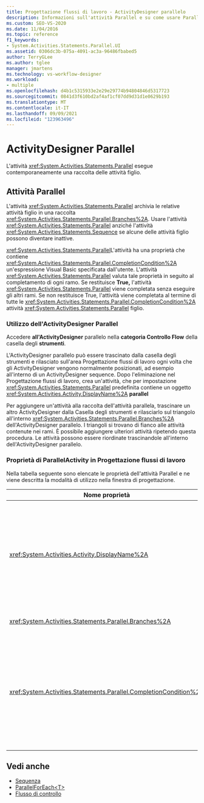 ```yaml
---
title: Progettazione flussi di lavoro - ActivityDesigner parallelo
description: Informazioni sull'attività Parallel e su come usare Parallel ActivityDesigner per eseguire contemporaneamente una raccolta di attività figlio.
ms.custom: SEO-VS-2020
ms.date: 11/04/2016
ms.topic: reference
f1_keywords:
- System.Activities.Statements.Parallel.UI
ms.assetid: 0306dc3b-075a-4091-ac3a-96486fbabed5
author: TerryGLee
ms.author: tglee
manager: jmartens
ms.technology: vs-workflow-designer
ms.workload:
- multiple
ms.openlocfilehash: d4b1c5315933e2e29e29774b94804846d5317723
ms.sourcegitcommit: 0841d3f610bd2af4af1cf07dd9d31d1e0629b193
ms.translationtype: MT
ms.contentlocale: it-IT
ms.lasthandoff: 09/09/2021
ms.locfileid: "123963496"
---
```

# <a name="parallel-activity-designer"></a>ActivityDesigner Parallel

L'attività <xref:System.Activities.Statements.Parallel> esegue contemporaneamente una raccolta delle attività figlio.

## <a name="the-parallel-activity"></a>Attività Parallel

L'attività <xref:System.Activities.Statements.Parallel> archivia le relative attività figlio in una raccolta <xref:System.Activities.Statements.Parallel.Branches%2A>. Usare l'attività <xref:System.Activities.Statements.Parallel> anziché l'attività <xref:System.Activities.Statements.Sequence> se alcune delle attività figlio possono diventare inattive.

<xref:System.Activities.Statements.Parallel>L'attività ha una proprietà che contiene <xref:System.Activities.Statements.Parallel.CompletionCondition%2A> un'espressione Visual Basic specificata dall'utente. L'attività <xref:System.Activities.Statements.Parallel> valuta tale proprietà in seguito al completamento di ogni ramo. Se restituisce **True,** l'attività <xref:System.Activities.Statements.Parallel> viene completata senza eseguire gli altri rami. Se non restituisce True, l'attività viene completata al termine di tutte le <xref:System.Activities.Statements.Parallel.CompletionCondition%2A> attività  <xref:System.Activities.Statements.Parallel> figlio.

### <a name="using-the-parallel-activity-designer"></a>Utilizzo dell'ActivityDesigner Parallel

Accedere **all'ActivityDesigner** parallelo nella **categoria Controllo Flow** della casella degli **strumenti**.

L'ActivityDesigner parallelo può essere  trascinato dalla casella degli strumenti e rilasciato sull'area Progettazione flussi di lavoro ogni volta  che gli ActivityDesigner vengono normalmente posizionati, ad esempio all'interno di un ActivityDesigner sequence.  Dopo l'eliminazione nel Progettazione flussi di lavoro, crea un'attività, che per impostazione <xref:System.Activities.Statements.Parallel> predefinita contiene un oggetto <xref:System.Activities.Activity.DisplayName%2A> **parallel**

Per aggiungere un'attività alla raccolta dell'attività parallela, trascinare un altro ActivityDesigner dalla Casella degli strumenti e rilasciarlo sul triangolo all'interno <xref:System.Activities.Statements.Parallel.Branches%2A> dell'ActivityDesigner  parallelo.  I triangoli si trovano di fianco alle attività contenute nei rami. È possibile aggiungere ulteriori attività ripetendo questa procedura. Le attività possono essere riordinate trascinandole  all'interno dell'ActivityDesigner parallelo.

### <a name="parallel-activity-properties-in-the-workflow-designer"></a>Proprietà di ParallelActivity in Progettazione flussi di lavoro

Nella tabella seguente sono elencate le proprietà dell'attività Parallel e ne viene descritta la modalità di utilizzo nella finestra di progettazione.

|Nome proprietà|Obbligatoria|Utilizzo|
|-|--------------|-|
|<xref:System.Activities.Activity.DisplayName%2A>|Falso|Specifica il nome descrittivo visualizzato nell'intestazione dell'ActivityDesigner. Il valore predefinito è **Parallel**. Il valore può essere modificato facoltativamente nella **griglia** Proprietà o direttamente nell'intestazione di ActivityDesigner.|
|<xref:System.Activities.Statements.Parallel.Branches%2A>|Vero|Contiene la raccolta di attività figlio da eseguire.|
|<xref:System.Activities.Statements.Parallel.CompletionCondition%2A>|Falso|Restituisce il risultato dopo il completamento di un ramo. Se restituisce **True,** i rami in sospeso pianificati vengono annullati. Se questa proprietà non è impostata o restituisce **False**, l'attività viene completata al termine di tutte le attività figlio. Il valore predefinito è **null**.|

## <a name="see-also"></a>Vedi anche

- [Sequenza](../workflow-designer/sequence-activity-designer.md)
- [ParallelForEach\<T>](../workflow-designer/parallelforeach-t-activity-designer.md)
- [Flusso di controllo](../workflow-designer/control-flow-activity-designers.md)
